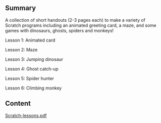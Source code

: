 ## Summary

 A collection of short handouts (2-3 pages each) to make a
variety of Scratch programs including an animated greeting card, a maze,
and some games with dinosaurs, ghosts, spiders and monkeys\!


Lesson 1: Animated card

Lesson 2: Maze

Lesson 3: Jumping dinosaur

Lesson 4: Ghost catch-up

Lesson 5: Spider hunter

Lesson 6: Climbing monkey

## Content

[Scratch-lessons.pdf](../files/Scratch-lessons.pdf)
